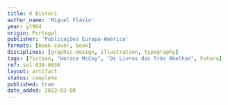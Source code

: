 ```yaml
---
title: O Bisturi
author_name: 'Miguel Flávio'
year: y1964
origin: Portugal
publisher: 'Publicações Europa-América'
formats: [book-cover, book]
disciplines: [graphic-design, illustration, typography]
tags: [fiction, "Horace McCoy", "Os Livros das Três Abelhas", Futura]
ref: sol-030-0030
layout: artifact
status: complete
published: true
date_added: 2023-03-08
---
```

